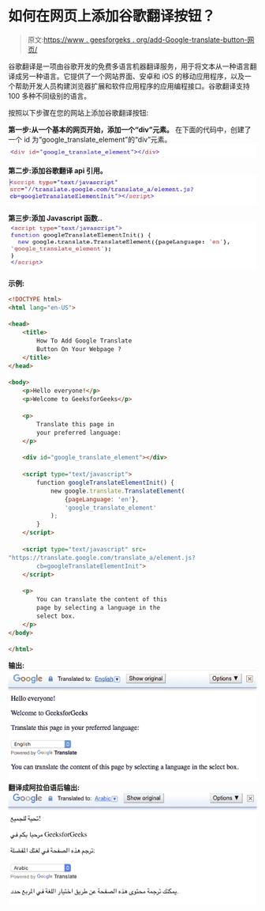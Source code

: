 # 如何在网页上添加谷歌翻译按钮？

> 原文:[https://www . geesforgeks . org/add-Google-translate-button-网页/](https://www.geeksforgeeks.org/add-google-translate-button-webpage/)

谷歌翻译是一项由谷歌开发的免费多语言机器翻译服务，用于将文本从一种语言翻译成另一种语言。它提供了一个网站界面、安卓和 iOS 的移动应用程序，以及一个帮助开发人员构建浏览器扩展和软件应用程序的应用编程接口。谷歌翻译支持 100 多种不同级别的语言。

按照以下步骤在您的网站上添加谷歌翻译按钮:

**第一步:从一个基本的网页开始，添加一个“div”元素。**
在下面的代码中，创建了一个 id 为“google_translate_element”的“div”元素。
![](img/50ada8200ec65db2e5e7ade6b3102430.png)

**第二步:添加谷歌翻译 api 引用。**
![](img/70553c0a068e4779f5e85f86dac32d9d.png)

**第三步:添加 Javascript 函数..**
![](img/f6a50438a4940530bc694753d409301b.png)

**示例:**

```html
<!DOCTYPE html> 
<html lang="en-US"> 

<head>
    <title>
        How To Add Google Translate
        Button On Your Webpage ?
    </title>
</head>

<body> 
    <p>Hello everyone!</p> 
    <p>Welcome to GeeksforGeeks</p> 

    <p>
        Translate this page in
        your preferred language:
    </p> 

    <div id="google_translate_element"></div> 

    <script type="text/javascript"> 
        function googleTranslateElementInit() { 
            new google.translate.TranslateElement(
                {pageLanguage: 'en'}, 
                'google_translate_element'
            ); 
        } 
    </script> 

    <script type="text/javascript" src=
"https://translate.google.com/translate_a/element.js?
        cb=googleTranslateElementInit">
    </script> 

    <p>
        You can translate the content of this
        page by selecting a language in the
        select box.
    </p> 
</body> 

</html> 
```

**输出:**
![](img/1adf9797296d1e623c285a9a07058705.png)
**翻译成阿拉伯语后输出:**
![](img/d6a5de7cbfaffe3539cd5ae4fdf0f547.png)